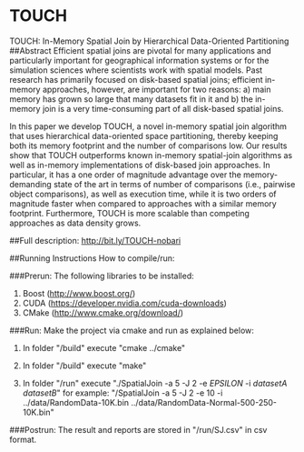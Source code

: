 # TOUCH
TOUCH: In-Memory Spatial Join by Hierarchical Data-Oriented Partitioning
##Abstract
Efficient spatial joins are pivotal for many applications and particularly important for geographical information systems or for the simulation sciences where scientists work with spatial models. Past research has primarily focused on disk-based spatial joins; efficient in-memory approaches, however, are important for two reasons: a) main memory has grown so large that many datasets fit in it and b) the in-memory join is a very time-consuming part of all disk-based spatial joins.

In this paper we develop TOUCH, a novel in-memory spatial join algorithm that uses hierarchical data-oriented space partitioning, thereby keeping both its memory footprint and the number of comparisons low. Our results show that TOUCH outperforms known in-memory spatial-join algorithms as well as in-memory implementations of disk-based join approaches. In particular, it has a one order of magnitude advantage over the memory-demanding state of the art in terms of number of comparisons (i.e., pairwise object comparisons), as well as execution time, while it is two orders of magnitude faster when compared to approaches with a similar memory footprint. Furthermore, TOUCH is more scalable than competing approaches as data density grows.

##Full description:
http://bit.ly/TOUCH-nobari

##Running Instructions
How to compile/run:

###Prerun:
The following libraries to be installed:
1. Boost (http://www.boost.org/)
2. CUDA (https://developer.nvidia.com/cuda-downloads)
3. CMake (http://www.cmake.org/download/)

###Run:
Make the project via cmake and run as explained below:

1. In folder "/build" execute "cmake ../cmake"

2. In folder "/build" execute "make"

3. In folder "/run" execute "./SpatialJoin -a 5 -J 2 -e $EPSILON$ -i $datasetA$ $datasetB$" for example:
"/SpatialJoin -a 5 -J 2 -e 10 -i ../data/RandomData-10K.bin ../data/RandomData-Normal-500-250-10K.bin"

###Postrun:
The result and reports are stored in "/run/SJ.csv" in csv format.
